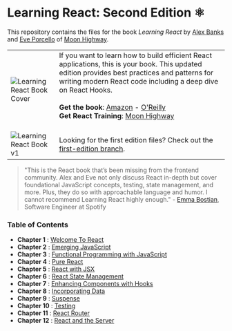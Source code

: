 # Learning React: Second Edition ⚛️

This repository contains the files for the book _Learning React_ by [Alex Banks](https://twitter.com/moontahoe) and [Eve Porcello](https://twitter.com/eveporcello) of [Moon Highway](https://moonhighway.com).

|                                                                                                                              |                                                                                                                                                                                                                                                                                                                                                                                                                                                                                  |
| ---------------------------------------------------------------------------------------------------------------------------- | -------------------------------------------------------------------------------------------------------------------------------------------------------------------------------------------------------------------------------------------------------------------------------------------------------------------------------------------------------------------------------------------------------------------------------------------------------------------------------- |
| ![Learning React Book Cover](https://raw.githubusercontent.com/MoonHighway/learning-react/second-edition/learning-react.jpg) | If you want to learn how to build efficient React applications, this is your book. This updated edition provides best practices and patterns for writing modern React code including a deep dive on React Hooks.<br><br> **Get the book**: [Amazon](https://www.amazon.com/Learning-React-Modern-Patterns-Developing/dp/1492051721) - [O'Reilly](http://shop.oreilly.com/product/0636920252894.do)<br>**Get React Training**: [Moon Highway](http://www.moonhighway.com)<br><br> |
| ![Learning React Book v1](https://raw.githubusercontent.com/MoonHighway/learning-react/second-edition/learning-react-v1.jpg) | Looking for the first edition files? Check out the [first-edition branch](https://github.com/MoonHighway/learning-react/tree/first-edition).|

> "This is the React book that’s been missing from the frontend community. Alex and Eve not only discuss React in-depth but cover foundational JavaScript concepts, testing, state management, and more. Plus, they do so with approachable language and humor. I cannot recommend Learning React highly enough." - [Emma Bostian](https://twitter.com/emmabostian), Software Engineer at Spotify

### Table of Contents

- **Chapter 1** : [Welcome To React](https://github.com/MoonHighway/learning-react/tree/master/chapter-01)
- **Chapter 2** : [Emerging JavaScript](https://github.com/MoonHighway/learning-react/tree/master/chapter-02)
- **Chapter 3** : [Functional Programming with JavaScript](https://github.com/MoonHighway/learning-react/tree/master/chapter-03)
- **Chapter 4** : [Pure React](https://github.com/MoonHighway/learning-react/tree/master/chapter-04)
- **Chapter 5** : [React with JSX](https://github.com/MoonHighway/learning-react/tree/master/chapter-05)
- **Chapter 6** : [React State Management](https://github.com/MoonHighway/learning-react/tree/master/chapter-06)
- **Chapter 7** : [Enhancing Components with Hooks](https://github.com/MoonHighway/learning-react/tree/master/chapter-07)
- **Chapter 8** : [Incorporating Data](https://github.com/MoonHighway/learning-react/tree/master/chapter-08)
- **Chapter 9** : [Suspense](https://github.com/MoonHighway/learning-react/tree/master/chapter-09)
- **Chapter 10** : [Testing](https://github.com/MoonHighway/learning-react/tree/master/chapter-10)
- **Chapter 11** : [React Router](https://github.com/MoonHighway/learning-react/tree/master/chapter-11)
- **Chapter 12** : [React and the Server](https://github.com/MoonHighway/learning-react/tree/master/chapter-12)
